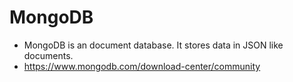 # MongoDB
- MongoDB is an document database. It stores data in JSON like documents.
- https://www.mongodb.com/download-center/community
